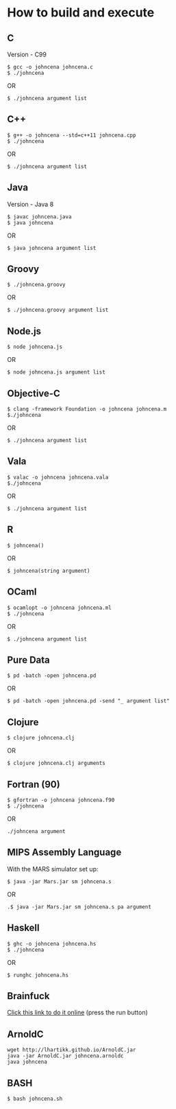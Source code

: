# How to build and execute

## C

Version - C99

```shell
$ gcc -o johncena johncena.c
$ ./johncena
```

OR

```shell
$ ./johncena argument list
```

## C++

```shell
$ g++ -o johncena --std=c++11 johncena.cpp
$ ./johncena
```

OR

```shell
$ ./johncena argument list
```

## Java

Version - Java 8

```shell
$ javac johncena.java
$ java johncena
```

OR

```
$ java johncena argument list
```

## Groovy

```shell
$ ./johncena.groovy
```

OR

```
$ ./johncena.groovy argument list
```

## Node.js

```shell
$ node johncena.js
```

OR

```
$ node johncena.js argument list
```

## Objective-C

```shell
$ clang -framework Foundation -o johncena johncena.m
$./johncena
```

OR

```shell
$ ./johncena argument list
```

## Vala

```shell
$ valac -o johncena johncena.vala
$./johncena
```

OR

```shell
$ ./johncena argument list
```

## R

```shell
$ johncena()
```

OR

```shell
$ johncena(string argument)
```

## OCaml

```shell
$ ocamlopt -o johncena johncena.ml
$ ./johncena
```

OR

```shell
$ ./johncena argument list
```

## Pure Data

```shell
$ pd -batch -open johncena.pd
```

OR

```shell
$ pd -batch -open johncena.pd -send "_ argument list"
```

## Clojure

```shell
$ clojure johncena.clj
```

OR

```shell
$ clojure johncena.clj arguments
```

## Fortran (90)
```shell
$ gfortran -o johncena johncena.f90
$ ./johncena
```

OR

```shell
./johncena argument
```


## MIPS Assembly Language
With the MARS simulator set up:

```shell
$ java -jar Mars.jar sm johncena.s
```

OR

```shell
.$ java -jar Mars.jar sm johncena.s pa argument
```

## Haskell
```shell
$ ghc -o johncena johncena.hs
$ ./johncena
```

OR

```shell
$ runghc johncena.hs
```

## Brainfuck
[Click this link to do it online](https://copy.sh/brainfuck/?c=KysrKysrKysrK1suXQ$$)
(press the run button)

## ArnoldC
```
wget http://lhartikk.github.io/ArnoldC.jar
java -jar ArnoldC.jar johncena.arnoldc
java johncena
```

## BASH
``` shell
$ bash johncena.sh

```

